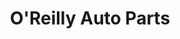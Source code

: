 ---
title: "O'Reilly Auto Parts"
url: /raleigh/oreilly-auto-parts-new-bern-avenue/
shop: Autoteile
---